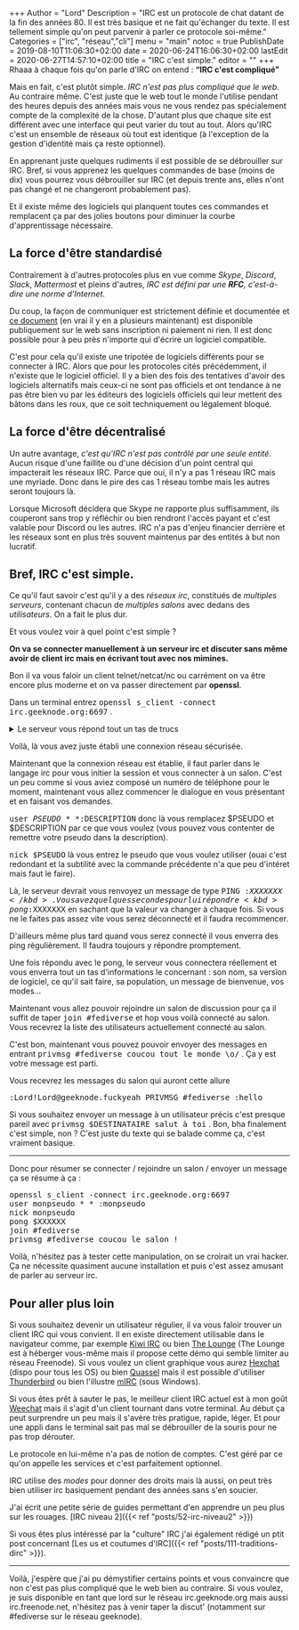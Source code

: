 +++
Author = "Lord"
Description = "IRC est un protocole de chat datant de la fin des années 80. Il est très basique et ne fait qu'échanger du texte. Il est tellement simple qu'on peut parvenir à parler ce protocole soi-même."
Categories = ["irc", "réseau","cli"]
menu = "main"
notoc = true
PublishDate = 2019-08-10T11:06:30+02:00
date = 2020-06-24T16:06:30+02:00
lastEdit = 2020-06-27T14:57:10+02:00
title = "IRC c'est simple."
editor = ""
+++
Rhaaa à chaque fois qu'on parle d'IRC on entend : **“IRC c'est compliqué”**

Mais en fait, c'est plutôt simple.
*IRC n'est pas plus compliqué que le web.*
Au contraire même.
C'est juste que le web tout le monde l'utilise pendant des heures depuis des années mais vous ne vous rendez pas spécialement compte de la complexité de la chose.
D'autant plus que chaque site est différent avec une interface qui peut varier du tout au tout.
Alors qu'IRC c'est un ensemble de réseaux où tout est identique (à l'exception de la gestion d'identité mais ça reste optionnel).

En apprenant juste quelques rudiments il est possible de se débrouiller sur IRC.
Bref, si vous apprenez les quelques commandes de base (moins de dix) vous pourrez vous débrouiller sur IRC (et depuis trente ans, elles n'ont pas changé et ne changeront probablement pas).

Et il existe même des logiciels qui planquent toutes ces commandes et remplacent ça par des jolies boutons pour diminuer la courbe d'apprentissage nécessaire.

## La force d'être standardisé
Contrairement à d'autres protocoles plus en vue comme *Skype*, *Discord*, *Slack*, *Mattermost* et pleins d'autres, *IRC est défini par une **RFC**, c'est-à-dire une norme d'Internet*.

Du coup, la façon de communiquer est strictement définie et documentée et [ce document](https://tools.ietf.org/html/rfc1459) (en vrai il y en a plusieurs maintenant) est disponible publiquement sur le web sans inscription ni paiement ni rien.
Il est donc possible pour à peu près n'importe qui d'écrire un logiciel compatible.

C'est pour cela qu'il existe une tripotée de logiciels différents pour se connecter à IRC.
Alors que pour les protocoles cités précédemment, il n'existe que le logiciel officiel.
Il y a bien des fois des tentatives d'avoir des logiciels alternatifs mais ceux-ci ne sont pas officiels et ont tendance à ne pas être bien vu par les éditeurs des logiciels officiels qui leur mettent des bâtons dans les roux, que ce soit techniquement ou légalement bloqué.

## La force d'être décentralisé
Un autre avantage, *c'est qu'IRC n'est pas contrôlé par une seule entité*.
Aucun risque d'une faillite ou d'une décision d'un point central qui impacterait les réseaux IRC.
Parce que oui, il n'y a pas 1 réseau IRC mais une myriade.
Donc dans le pire des cas 1 réseau tombe mais les autres seront toujours là.

Lorsque Microsoft décidera que Skype ne rapporte plus suffisamment, ils couperont sans trop y réfléchir ou bien rendront l'accès payant et c'est valable pour Discord ou les autres.
IRC n'a pas d'enjeu financier derrière et les réseaux sont en plus très souvent maintenus par des entités à but non lucratif.

## Bref, IRC c'est simple.
Ce qu'il faut savoir c'est qu'il y a des *réseaux irc*, constitués de *multiples serveurs*, contenant chacun de *multiples salons* avec dedans des *utilisateurs*.
On a fait le plus dur.

Et vous voulez voir à quel point c'est simple ?

**On va se connecter manuellement à un serveur irc et discuter sans même avoir de client irc mais en écrivant tout avec nos mimines.**

Bon il va vous faloir un client telnet/netcat/nc ou carrément on va être encore plus moderne et on va passer directement par **openssl**.

Dans un terminal entrez <kbd>openssl s_client -connect irc.geeknode.org:6697</kbd> .

<details><summary>Le serveur vous répond tout un tas de trucs</summary>
<pre>
CONNECTED(00000003)
depth=2 O = Digital Signature Trust Co., CN = DST Root CA X3
verify return:1
depth=1 C = US, O = Let's Encrypt, CN = Let's Encrypt Authority X3
verify return:1
depth=0 CN = hivane.geeknode.org
verify return:1
---
Certificate chain
 0 s:CN = hivane.geeknode.org
   i:C = US, O = Let's Encrypt, CN = Let's Encrypt Authority X3
 1 s:C = US, O = Let's Encrypt, CN = Let's Encrypt Authority X3
   i:O = Digital Signature Trust Co., CN = DST Root CA X3
---
Server certificate
-----BEGIN CERTIFICATE-----
MIIGlzCCBX+gAwIBAgISA6LoBQCbzTgc5LavZKLAgJ7LMA0GCSqGSIb3DQEBCwUA
MEoxCzAJBgNVBAYTAlVTMRYwFAYDVQQKEw1MZXQncyBFbmNyeXB0MSMwIQYDVQQD
ExpMZXQncyBFbmNyeXB0IEF1dGhvcml0eSBYMzAeFw0yMDA0MjkwMjI1MDlaFw0y
MDA3MjgwMjI1MDlaMB4xHDAaBgNVBAMTE2hpdmFuZS5nZWVrbm9kZS5vcmcwggIi
MA0GCSqGSIb3DQEBAQUAA4ICDwAwggIKAoICAQDo8Bnlnw3/piIVTlEPWUka+vh/
EQEiByFv0Saxn/whNXcrhiejADoEqHpx2nzUiWEcDXXW+1sUr4GqikVQmJY9R8Z5
Jx8vP86rlTLHhHsgoXp4jtAbPO8BzsvqFI0KRPf6GRu83df5qQDL6M4wamy3KpOm
e0gnwGKbjbW8SSyyE1olOtk20rJC2gZhnIKtVrbYfkwnZysM9DKGRKI0y9fvgW1O
kLltFGNdWF5gc0fppgdKyghZMG+7HNbqDDn8dOQE6V6l+6ZaZD8dGIDpebywe3cQ
ZieEseDD8+jz/95KtWEFSn8dLQptRv5lzh3IzVJvtNRZnrgn4nsnUtpvynxC1+FO
MrAbpDxK76NzzuclQhcMDF8oti/AshlznsEL49efAT6azc1xCETvkVjGi/8oVK1/
Ow/yXucnO1+nVEnVuyvNTL3kX/8UAUKvEroSDAzq7/PFCH44GaKJNrfqSr/QWMlE
vAeMgeXbZ2jB5HP54E+esFsxuQl8xNNuxWpFEb+jGjLM/32w9uIAtWXFtTjQaZUr
thUKDf1UQFai01fX9pkcskfQqIX2vc3fdvub+8VPccMVYW60i9LzUaA8NG2RHjXs
muvBangMNbx4v1ugj9SpGlArRtHZCrmNmFfMd06aR0M5RX1lD9j6pPIE1oLiu4Vq
ox1rkX2U1OWDPyNGpwIDAQABo4ICoTCCAp0wDgYDVR0PAQH/BAQDAgWgMB0GA1Ud
JQQWMBQGCCsGAQUFBwMBBggrBgEFBQcDAjAMBgNVHRMBAf8EAjAAMB0GA1UdDgQW
BBShKUfc6De2x77U1WYMlTrdwqEzXTAfBgNVHSMEGDAWgBSoSmpjBH3duubRObem
RWXv86jsoTBvBggrBgEFBQcBAQRjMGEwLgYIKwYBBQUHMAGGImh0dHA6Ly9vY3Nw
LmludC14My5sZXRzZW5jcnlwdC5vcmcwLwYIKwYBBQUHMAKGI2h0dHA6Ly9jZXJ0
LmludC14My5sZXRzZW5jcnlwdC5vcmcvMFgGA1UdEQRRME+CE2hpdmFuZS5nZWVr
bm9kZS5uZXSCE2hpdmFuZS5nZWVrbm9kZS5vcmeCEGlyYy5nZWVrbm9kZS5vcmeC
EWlyYzYuZ2Vla25vZGUub3JnMEwGA1UdIARFMEMwCAYGZ4EMAQIBMDcGCysGAQQB
gt8TAQEBMCgwJgYIKwYBBQUHAgEWGmh0dHA6Ly9jcHMubGV0c2VuY3J5cHQub3Jn
MIIBAwYKKwYBBAHWeQIEAgSB9ASB8QDvAHUAsh4FzIuizYogTodm+Su5iiUgZ2va
+nDnsklTLe+LkF4AAAFxw/d/IgAABAMARjBEAiAFBe3+77xwVk/PUmgBOGfes86i
XoqjJWfyPIl9g28pCAIgehMPGnSo3TabsFIE50MNk0RE3kor7EBxtbUXFVua0fgA
dgBvU3asMfAxGdiZAKRRFf93FRwR2QLBACkGjbIImjfZEwAAAXHD93/nAAAEAwBH
MEUCIQDttTwmykhjiGZvSCToiI3Wdfq4bE0Te0T7jv5YmxarSAIgdaLF2LtMW9pg
LIM3mR3Oi8ZRqLP3bKO8DT9Tj0FZ1WswDQYJKoZIhvcNAQELBQADggEBAJPyo0NZ
gsvyq28knOXevVuEz+/l5MGm4OVOLS45YZRcQkbZhrEWh6LKuAiyabIfXEIO3VqE
gUknlpab+ULFOuEc+4BR8EG63QkRBef8kahPGJI57MSO9yg6qOPIyrSWIAGy0XU9
tuEvRS8ISTUw3SyhpweAwYgzMpt6hbJ6edbuoRq+9yjgnq+/TwGxpLWhrngWJ7hZ
d6DYFb+encYcjoQt6qeDUWSEeWUubY7MDGWhDJSLpWvd5mXXmCa5QgGeWdxBNRoR
kvSk+5ZTW8oBP7s3jjYFZa+tie3bQ+tWal2Ets71Vt7SaUHU4Rt8TVILSvu8RLZ9
LWpdBOlbDJaIvos=
-----END CERTIFICATE-----
subject=CN = hivane.geeknode.org

issuer=C = US, O = Let's Encrypt, CN = Let's Encrypt Authority X3
No client certificate CA names sent
Client Certificate Types: RSA sign, DSA sign, ECDSA sign
Requested Signature Algorithms: RSA+SHA512:DSA+SHA512:ECDSA+SHA512:RSA+SHA384:DSA+SHA384:ECDSA+SHA384:RSA+SHA256:DSA+SHA256:ECDSA+SHA256:RSA+SHA224:DSA+SHA224:ECDSA+SHA224:RSA+SHA1:DSA+SHA1:ECDSA+SHA1
Shared Requested Signature Algorithms: RSA+SHA512:DSA+SHA512:ECDSA+SHA512:RSA+SHA384:DSA+SHA384:ECDSA+SHA384:RSA+SHA256:DSA+SHA256:ECDSA+SHA256:RSA+SHA224:DSA+SHA224:ECDSA+SHA224:RSA+SHA1:DSA+SHA1:ECDSA+SHA1
Peer signing digest: SHA512
Peer signature type: RSA
Server Temp Key: ECDH, P-521, 521 bits
SSL handshake has read 3714 bytes and written 516 bytes
Verification: OK
New, TLSv1.2, Cipher is ECDHE-RSA-CHACHA20-POLY1305
Server public key is 4096 bit
Secure Renegotiation IS supported
Compression: NONE
Expansion: NONE
No ALPN negotiated
SSL-Session:
    Protocol  : TLSv1.2
    Cipher    : ECDHE-RSA-CHACHA20-POLY1305
    Session-ID:
    Session-ID-ctx:
    Master-Key: DCB0E95A32340C7509F73CDDB93C523917F5DE1A0CD221A005C9016F4D718EB986640BA161F3DE5B3ED32E75D60AB69B
    PSK identity: None
    PSK identity hint: None
    SRP username: None
    Start Time: 1592556345
    Timeout   : 7200 (sec)
    Verify return code: 0 (ok)
    Extended master secret: yes
</pre>
</details>

Voilà, là vous avez juste établi une connexion réseau sécurisée.

Maintenant que la connexion réseau est établie, il faut parler dans le langage irc pour vous initier la session et vous connecter à un salon.
C'est un peu comme si vous aviez composé un numéro de téléphone pour le moment, maintenant vous allez commencer le dialogue en vous présentant et en faisant vos demandes.

<kbd>user $PSEUDO * * :$DESCRIPTION</kbd>  donc là vous remplacez $PSEUDO et $DESCRIPTION par ce  que vous voulez (vous pouvez vous contenter de remettre votre pseudo dans la description).

<kbd>nick $PSEUDO</kbd> là vous entrez le pseudo que vous voulez utiliser (ouai c'est redondant et la subtilité avec la commande précédente n'a que peu d'intéret mais faut le faire).

Là, le serveur devrait vous renvoyez un message de type <kbd>PING :$XXXXXXX</kbd> .
Vous avez quelques secondes pour lui répondre <kbd>pong :$XXXXXXX</kbd> en sachant que la valeur va changer à chaque fois.
Si vous ne le faites pas assez vite vous serez déconnecté et il faudra recommencer.

D'ailleurs même plus tard quand vous serez connecté il vous enverra des ping régulièrement.
Il faudra toujours y répondre promptement.

Une fois répondu avec le pong, le serveur vous connectera réellement et vous enverra tout un tas d'informations le concernant : son nom, sa version de logiciel, ce qu'il sait faire, sa population, un message de bienvenue, vos modes…

Maintenant vous allez pouvoir rejoindre un salon de discussion pour ça il suffit de taper <kbd>join #fediverse</kbd> et hop vous voilà connecté au salon.
Vous recevrez la liste des utilisateurs actuellement connecté au salon.

C'est bon, maintenant vous pouvez pouvoir envoyer des messages en entrant <kbd>privmsg #fediverse coucou tout le monde \o/</kbd> .
Ça y est votre message est parti.

Vous recevrez les messages du salon qui auront cette allure 
<pre>:Lord!Lord@geeknode.fuckyeah PRIVMSG #fediverse :hello</pre>

Si vous souhaitez envoyer un message à un utilisateur précis c'est presque pareil avec <kbd>privmsg $DESTINATAIRE salut à toi</kbd> .
Bon, bha finalement c'est simple, non ?
C'est juste du texte qui se balade comme ça, c'est vraiment basique.

------------

Donc pour résumer se connecter / rejoindre un salon / envoyer un message ça se résume à ça :

<kbd>openssl s_client -connect irc.geeknode.org:6697</kbd><br>
<kbd>user monpseudo * * :monpseudo</kbd><br>
<kbd>nick monpseudo</kbd><br>
<kbd>pong $XXXXXX</kbd><br>
<kbd>join #fediverse</kbd><br>
<kbd>privmsg #fediverse coucou le salon !</kbd><br>

Voilà, n'hésitez pas à tester cette manipulation, on se croirait un vrai hacker.
Ça ne nécessite quasiment aucune installation et puis c'est assez amusant de parler au serveur irc.

## Pour aller plus loin
Si vous souhaitez devenir un utilisateur régulier, il va vous faloir trouver un client IRC qui vous convient.
Il en existe directement utilisable dans le navigateur comme, par exemple [Kiwi IRC](https://kiwiirc.com/nextclient/) ou bien [The Lounge](https://demo.thelounge.chat/) (The Lounge est à héberger vous-même mais il propose cette démo qui semble limiter au réseau Freenode).
Si vous voulez un client graphique vous aurez [Hexchat](https://hexchat.github.io/) (dispo pour tous les OS) ou bien [Quassel](https://quassel-irc.org/) mais il est possible d'utiliser [Thunderbird](https://www.thunderbird.net/en-US/) ou bien l'illustre [mIRC](https://www.mirc.com/) (sous Windows). 

Si vous êtes prêt à sauter le pas, le meilleur client IRC actuel est à mon goût [Weechat](https://weechat.org) mais il s'agit d'un client tournant dans votre terminal.
Au début ça peut surprendre un peu mais il s'avère très pratigue, rapide, léger.
Et pour une appli dans le terminal sait pas mal se débrouiller de la souris pour ne pas trop dérouter.

Le protocole en lui-même n'a pas de notion de comptes.
C'est géré par ce qu'on appelle les services et c'est parfaitement optionnel.

IRC utilise des *modes* pour donner des droits mais là aussi, on peut très bien utiliser irc basiquement pendant des années sans s'en soucier.

J'ai écrit une petite série de guides permettant d'en apprendre un peu plus sur les rouages. [IRC niveau 2]({{< ref "posts/52-irc-niveau2" >}})

Si vous êtes plus intéressé par la "culture" IRC j'ai également rédigé un ptit post concernant [Les us et coutumes d'IRC]({{< ref "posts/111-traditions-dirc" >}}).

--------------

Voilà, j'espère que j'ai pu démystifier certains points et vous convaincre que non c'est pas plus compliqué que le web bien au contraire.
Si vous voulez, je suis disponible en tant que lord sur le réseau irc.geeknode.org mais aussi irc.freenode.net, n'hésitez pas à venir taper la discut' (notamment sur #fediverse sur le réseau geeknode).
